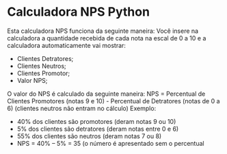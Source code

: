 # Calculadora NPS Python
Esta calculadora NPS funciona da seguinte maneira:
Você insere na calculadora a quantidade recebida de cada nota na escal de 0 a 10 e a calculadora automaticamente vai mostrar:
- Clientes Detratores;
- Clientes Neutros;
- Clientes Promotor;
- Valor NPS;

O valor do NPS é calculado da seguinte maneira:
NPS = Percentual de Clientes Promotores (notas 9 e 10) - Percentual de Detratores (notas de 0 a 6)
(clientes neutros não entram no cálculo)
Exemplo:
- 40% dos clientes são promotores (deram notas 9 ou 10)
- 5% dos clientes são detratores (deram notas entre 0 e 6)
- 55% dos clientes são neutros (deram notas 7 ou 8)
- NPS = 40% – 5% = 35 (o número é apresentado sem o percentual
